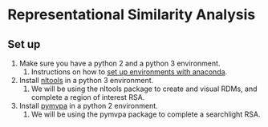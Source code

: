 # Representational Similarity Analysis

## Set up
1. Make sure you have a python 2 and a python 3 environment.
    1. Instructions on how to [set up environments with anaconda](https://docs.anaconda.com/anaconda/user-guide/tasks/switch-environment/).
2. Install [nltools](https://nltools.org/install.html) in a python 3 environment.
    1. We will be using the nltools package to create and visual RDMs, and complete a region of interest RSA.
3. Install [pymvpa](pymvpa.org/installation.html) in a python 2 environment.
    1. We will be using the pymvpa package to complete a searchlight RSA.
